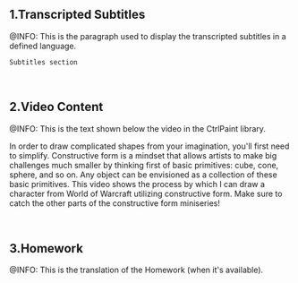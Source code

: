 ﻿<h2>1.Transcripted Subtitles</h2>
﻿@INFO: This is the paragraph used to display the transcripted subtitles in a defined language.

```
Subtitles section
```

﻿<br/><h2>2.Video Content</h2>
﻿@INFO: This is the text shown below the video in the CtrlPaint library.

In order to draw complicated shapes from your imagination, you'll first need to simplify. Constructive form is a mindset that allows artists to make big challenges much smaller by thinking first of basic primitives: cube, cone, sphere, and so on. Any object can be envisioned as a collection of these basic primitives. This video shows the process by which I can draw a character from World of Warcraft utilizing constructive form. Make sure to catch the other parts of the constructive form miniseries!

﻿<br/><h2>3.Homework</h2>
﻿@INFO: This is the translation of the Homework (when it's available).
